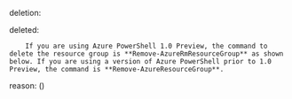 deletion:

deleted:

		If you are using Azure PowerShell 1.0 Preview, the command to delete the resource group is **Remove-AzureRmResourceGroup** as shown below. If you are using a version of Azure PowerShell prior to 1.0 Preview, the command is **Remove-AzureResourceGroup**.

reason: ()

